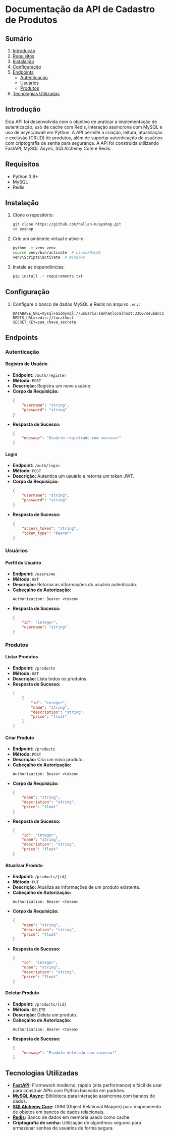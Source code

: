 # Documentação da API de Cadastro de Produtos

## Sumário

1. [Introdução](#introdução)
2. [Requisitos](#requisitos)
3. [Instalação](#instalação)
4. [Configuração](#configuração)
5. [Endpoints](#endpoints)
    - [Autenticação](#autenticação)
    - [Usuários](#usuários)
    - [Produtos](#produtos)
6. [Tecnologias Utilizadas](#tecnologias-utilizadas)

## Introdução

Esta API foi desenvolvida com o objetivo de praticar a implementação de autenticação, uso de cache com Redis, interação assíncrona com MySQL e uso de async/await em Python. A API permite a criação, leitura, atualização e exclusão (CRUD) de produtos, além de suportar autenticação de usuários com criptografia de senha para segurança. A API foi construída utilizando FastAPI, MySQL Async, SQLAlchemy Core e Redis.

## Requisitos

- Python 3.8+
- MySQL
- Redis

## Instalação

1. Clone o repositório:

    ```bash
    git clone https://github.com/hallan-n/pyshop.git
    cd pyshop
    ```

2. Crie um ambiente virtual e ative-o:

    ```bash
    python -m venv venv
    source venv/bin/activate  # Linux/MacOS
    venv\Scripts\activate  # Windows
    ```

3. Instale as dependências:

    ```bash
    pip install -r requirements.txt
    ```

## Configuração

1. Configure o banco de dados MySQL e Redis no arquivo `.env`:

    ```env
    DATABASE_URL=mysql+aiomysql://usuario:senha@localhost:3306/seubanco
    REDIS_URL=redis://localhost
    SECRET_KEY=sua_chave_secreta
    ```


## Endpoints

### Autenticação

#### Registro de Usuário

- **Endpoint:** `/auth/register`
- **Método:** `POST`
- **Descrição:** Registra um novo usuário.
- **Corpo da Requisição:**
    ```json
    {
        "username": "string",
        "password": "string"
    }
    ```
- **Resposta de Sucesso:**
    ```json
    {
        "message": "Usuário registrado com sucesso!"
    }
    ```

#### Login

- **Endpoint:** `/auth/login`
- **Método:** `POST`
- **Descrição:** Autentica um usuário e retorna um token JWT.
- **Corpo da Requisição:**
    ```json
    {
        "username": "string",
        "password": "string"
    }
    ```
- **Resposta de Sucesso:**
    ```json
    {
        "access_token": "string",
        "token_type": "bearer"
    }
    ```

### Usuários

#### Perfil do Usuário

- **Endpoint:** `/users/me`
- **Método:** `GET`
- **Descrição:** Retorna as informações do usuário autenticado.
- **Cabeçalho de Autorização:**
    ```
    Authorization: Bearer <token>
    ```
- **Resposta de Sucesso:**
    ```json
    {
        "id": "integer",
        "username": "string"
    }
    ```

### Produtos

#### Listar Produtos

- **Endpoint:** `/products`
- **Método:** `GET`
- **Descrição:** Lista todos os produtos.
- **Resposta de Sucesso:**
    ```json
    [
        {
            "id": "integer",
            "name": "string",
            "description": "string",
            "price": "float"
        }
    ]
    ```

#### Criar Produto

- **Endpoint:** `/products`
- **Método:** `POST`
- **Descrição:** Cria um novo produto.
- **Cabeçalho de Autorização:**
    ```
    Authorization: Bearer <token>
    ```
- **Corpo da Requisição:**
    ```json
    {
        "name": "string",
        "description": "string",
        "price": "float"
    }
    ```
- **Resposta de Sucesso:**
    ```json
    {
        "id": "integer",
        "name": "string",
        "description": "string",
        "price": "float"
    }
    ```

#### Atualizar Produto

- **Endpoint:** `/products/{id}`
- **Método:** `PUT`
- **Descrição:** Atualiza as informações de um produto existente.
- **Cabeçalho de Autorização:**
    ```
    Authorization: Bearer <token>
    ```
- **Corpo da Requisição:**
    ```json
    {
        "name": "string",
        "description": "string",
        "price": "float"
    }
    ```
- **Resposta de Sucesso:**
    ```json
    {
        "id": "integer",
        "name": "string",
        "description": "string",
        "price": "float"
    }
    ```

#### Deletar Produto

- **Endpoint:** `/products/{id}`
- **Método:** `DELETE`
- **Descrição:** Deleta um produto.
- **Cabeçalho de Autorização:**
    ```
    Authorization: Bearer <token>
    ```
- **Resposta de Sucesso:**
    ```json
    {
        "message": "Produto deletado com sucesso!"
    }
    ```

## Tecnologias Utilizadas

- **[FastAPI](https://fastapi.tiangolo.com/):** Framework moderno, rápido (alta performance) e fácil de usar para construir APIs com Python baseado em padrões.
- **[MySQL Async](https://github.com/encode/databases):** Biblioteca para interação assíncrona com bancos de dados.
- **[SQLAlchemy Core](https://www.sqlalchemy.org/):** ORM (Object Relational Mapper) para mapeamento de objetos em bancos de dados relacionais.
- **[Redis](https://redis.io/):** Banco de dados em memória usado como cache.
- **Criptografia de senha:** Utilização de algoritmos seguros para armazenar senhas de usuários de forma segura.

